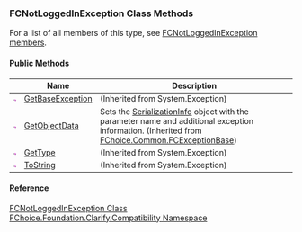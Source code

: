 ﻿### FCNotLoggedInException Class Methods

For a list of all members of this type, see [FCNotLoggedInException members](FChoice.Foundation.Clarify.Compatibility~FChoice.Foundation.Clarify.Compatibility.FCNotLoggedInException_members.md).

#### Public Methods

|   | Name | Description |
| --- | --- | --- |
| ![Public Method](dotnetimages/publicMethod.png) | [GetBaseException](#) | (Inherited from System.Exception) |
| ![Public Method](dotnetimages/publicMethod.png) | [GetObjectData](FChoice.Common~FChoice.Common.FCExceptionBase~GetObjectData.md) | Sets the [SerializationInfo](ms-help://MS.NETFrameworkSDKv1.1/cpref/html/frlrfsystemruntimeserializationserializationinfoclasstopic.htm) object with the parameter name and additional exception information. (Inherited from [FChoice.Common.FCExceptionBase](FChoice.Common~FChoice.Common.FCExceptionBase.md)) |
| ![Public Method](dotnetimages/publicMethod.png) | [GetType](#) | (Inherited from System.Exception) |
| ![Public Method](dotnetimages/publicMethod.png) | [ToString](#) | (Inherited from System.Exception) |

#### Reference

[FCNotLoggedInException Class](FChoice.Foundation.Clarify.Compatibility~FChoice.Foundation.Clarify.Compatibility.FCNotLoggedInException.md)  
[FChoice.Foundation.Clarify.Compatibility Namespace](FChoice.Foundation.Clarify.Compatibility~FChoice.Foundation.Clarify.Compatibility_namespace.md)
